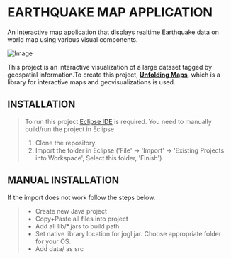 EARTHQUAKE MAP APPLICATION
==========================

An Interactive map application that displays realtime Earthquake data on world map using various visual components.

![Image](https://i.imgur.com/X0mfVIJ.png)

This project is an interactive visualization of a large dataset tagged by geospatial information.To create this project, [**Unfolding Maps**](http://unfoldingmaps.org/), which is a library for interactive maps and geovisualizations is used.





## INSTALLATION

>To run this project [Eclipse IDE](https://www.eclipse.org/downloads/) is required.
>You need to manually build/run the project in Eclipse
>1. Clone the repository.
>2. Import the folder in Eclipse ('File' -> 'Import' -> 'Existing Projects into
>Workspace', Select this folder, 'Finish')


## MANUAL INSTALLATION

If the import does not work follow the steps below.
>
>* Create new Java project
>* Copy+Paste all files into project
>* Add all lib/*.jars to build path
>* Set native library location for jogl.jar. Choose appropriate folder for your OS.
>* Add data/ as src




